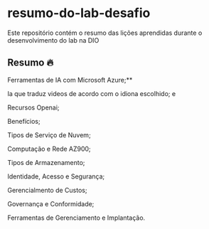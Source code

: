 # resumo-do-lab-desafio
Este repositório contém o resumo das lições aprendidas durante o desenvolvimento do lab na DIO

## Resumo 🔥

Ferramentas de IA com Microsoft Azure;**

Ia que traduz videos de acordo com o idiona escolhido; e

Recursos Openai; 

Benefícios;

Tipos de Serviço de Nuvem;

Computação e Rede AZ900;

Tipos de Armazenamento;

Identidade, Acesso e Segurança;

Gerencialmento de Custos;

Governança e Conformidade;

Ferramentas de Gerenciamento e Implantação.
